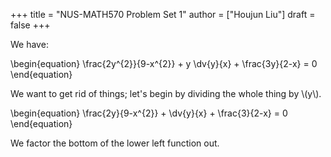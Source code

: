 +++
title = "NUS-MATH570 Problem Set 1"
author = ["Houjun Liu"]
draft = false
+++

We have:

\begin{equation}
\frac{2y^{2}}{9-x^{2}} + y \dv{y}{x} + \frac{3y}{2-x} = 0
\end{equation}

We want to get rid of things; let's begin by dividing the whole thing by \\(y\\).

\begin{equation}
\frac{2y}{9-x^{2}} + \dv{y}{x} + \frac{3}{2-x} = 0
\end{equation}

We factor the bottom of the lower left function out.